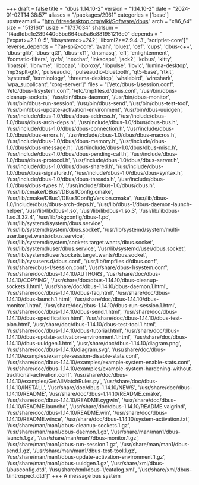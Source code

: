+++
draft = false
title = "dbus 1.14.10-2"
version = "1.14.10-2"
date = "2024-01-02T14:38:57"
aliases = "/packages/2961"
categories = ['base']
upstreamurl = "http://freedesktop.org/wiki/Software/dbus"
arch = "x86_64"
size = "513160"
usize = "1737034"
sha1sum = "f4adfdbc1e289440d5bc664ba5a6c881951216c0"
depends = "['expat>=2.1.0-5', 'libsystemd>=242', 'libxml2>=2.9.4-3', 'scriptlet-core']"
reverse_depends = "['at-spi2-core', 'avahi', 'bluez', 'cef', 'cups', 'dbus-c++', 'dbus-glib', 'dbus-qt3', 'dbus-x11', 'dnsmasq', 'efl', 'enlightenment', 'foomatic-filters', 'gvfs', 'hexchat', 'inkscape', 'jack2', 'kdbus', 'kitty', 'libatspi', 'libnvme', 'libpcap', 'libproxy', 'libpulse', 'libvlc', 'lumina-desktop', 'mp3splt-gtk', 'pulseaudio', 'pulseaudio-bluetooth', 'qt5-base', 'rtkit', 'systemd', 'terminology', 'threema-desktop', 'whalebird', 'wireshark', 'wpa_supplicant', 'xorg-server']"
files = "['/etc/dbus-1/session.conf', '/etc/dbus-1/system.conf', '/etc/tmpfiles.d/dbus.conf', '/usr/bin/dbus-cleanup-sockets', '/usr/bin/dbus-daemon', '/usr/bin/dbus-monitor', '/usr/bin/dbus-run-session', '/usr/bin/dbus-send', '/usr/bin/dbus-test-tool', '/usr/bin/dbus-update-activation-environment', '/usr/bin/dbus-uuidgen', '/usr/include/dbus-1.0/dbus/dbus-address.h', '/usr/include/dbus-1.0/dbus/dbus-arch-deps.h', '/usr/include/dbus-1.0/dbus/dbus-bus.h', '/usr/include/dbus-1.0/dbus/dbus-connection.h', '/usr/include/dbus-1.0/dbus/dbus-errors.h', '/usr/include/dbus-1.0/dbus/dbus-macros.h', '/usr/include/dbus-1.0/dbus/dbus-memory.h', '/usr/include/dbus-1.0/dbus/dbus-message.h', '/usr/include/dbus-1.0/dbus/dbus-misc.h', '/usr/include/dbus-1.0/dbus/dbus-pending-call.h', '/usr/include/dbus-1.0/dbus/dbus-protocol.h', '/usr/include/dbus-1.0/dbus/dbus-server.h', '/usr/include/dbus-1.0/dbus/dbus-shared.h', '/usr/include/dbus-1.0/dbus/dbus-signature.h', '/usr/include/dbus-1.0/dbus/dbus-syntax.h', '/usr/include/dbus-1.0/dbus/dbus-threads.h', '/usr/include/dbus-1.0/dbus/dbus-types.h', '/usr/include/dbus-1.0/dbus/dbus.h', '/usr/lib/cmake/DBus1/DBus1Config.cmake', '/usr/lib/cmake/DBus1/DBus1ConfigVersion.cmake', '/usr/lib/dbus-1.0/include/dbus/dbus-arch-deps.h', '/usr/lib/dbus-1/dbus-daemon-launch-helper', '/usr/lib/libdbus-1.so', '/usr/lib/libdbus-1.so.3', '/usr/lib/libdbus-1.so.3.32.4', '/usr/lib/pkgconfig/dbus-1.pc', '/usr/lib/systemd/system/dbus.service', '/usr/lib/systemd/system/dbus.socket', '/usr/lib/systemd/system/multi-user.target.wants/dbus.service', '/usr/lib/systemd/system/sockets.target.wants/dbus.socket', '/usr/lib/systemd/user/dbus.service', '/usr/lib/systemd/user/dbus.socket', '/usr/lib/systemd/user/sockets.target.wants/dbus.socket', '/usr/lib/sysusers.d/dbus.conf', '/usr/lib/tmpfiles.d/dbus.conf', '/usr/share/dbus-1/session.conf', '/usr/share/dbus-1/system.conf', '/usr/share/doc/dbus-1.14.10/AUTHORS', '/usr/share/doc/dbus-1.14.10/COPYING', '/usr/share/doc/dbus-1.14.10/dbus-cleanup-sockets.1.html', '/usr/share/doc/dbus-1.14.10/dbus-daemon.1.html', '/usr/share/doc/dbus-1.14.10/dbus-faq.html', '/usr/share/doc/dbus-1.14.10/dbus-launch.1.html', '/usr/share/doc/dbus-1.14.10/dbus-monitor.1.html', '/usr/share/doc/dbus-1.14.10/dbus-run-session.1.html', '/usr/share/doc/dbus-1.14.10/dbus-send.1.html', '/usr/share/doc/dbus-1.14.10/dbus-specification.html', '/usr/share/doc/dbus-1.14.10/dbus-test-plan.html', '/usr/share/doc/dbus-1.14.10/dbus-test-tool.1.html', '/usr/share/doc/dbus-1.14.10/dbus-tutorial.html', '/usr/share/doc/dbus-1.14.10/dbus-update-activation-environment.1.html', '/usr/share/doc/dbus-1.14.10/dbus-uuidgen.1.html', '/usr/share/doc/dbus-1.14.10/diagram.png', '/usr/share/doc/dbus-1.14.10/diagram.svg', '/usr/share/doc/dbus-1.14.10/examples/example-session-disable-stats.conf', '/usr/share/doc/dbus-1.14.10/examples/example-system-enable-stats.conf', '/usr/share/doc/dbus-1.14.10/examples/example-system-hardening-without-traditional-activation.conf', '/usr/share/doc/dbus-1.14.10/examples/GetAllMatchRules.py', '/usr/share/doc/dbus-1.14.10/INSTALL', '/usr/share/doc/dbus-1.14.10/NEWS', '/usr/share/doc/dbus-1.14.10/README', '/usr/share/doc/dbus-1.14.10/README.cmake', '/usr/share/doc/dbus-1.14.10/README.cygwin', '/usr/share/doc/dbus-1.14.10/README.launchd', '/usr/share/doc/dbus-1.14.10/README.valgrind', '/usr/share/doc/dbus-1.14.10/README.win', '/usr/share/doc/dbus-1.14.10/README.wince', '/usr/share/doc/dbus-1.14.10/system-activation.txt', '/usr/share/man/man1/dbus-cleanup-sockets.1.gz', '/usr/share/man/man1/dbus-daemon.1.gz', '/usr/share/man/man1/dbus-launch.1.gz', '/usr/share/man/man1/dbus-monitor.1.gz', '/usr/share/man/man1/dbus-run-session.1.gz', '/usr/share/man/man1/dbus-send.1.gz', '/usr/share/man/man1/dbus-test-tool.1.gz', '/usr/share/man/man1/dbus-update-activation-environment.1.gz', '/usr/share/man/man1/dbus-uuidgen.1.gz', '/usr/share/xml/dbus-1/busconfig.dtd', '/usr/share/xml/dbus-1/catalog.xml', '/usr/share/xml/dbus-1/introspect.dtd']"
+++
A message bus system